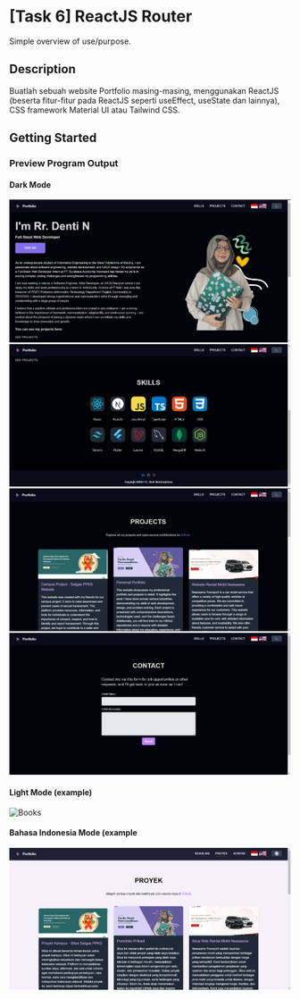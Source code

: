 # [Task 6] ReactJS Router

Simple overview of use/purpose.

## Description

Buatlah sebuah website Portfolio masing-masing, menggunakan ReactJS (beserta fitur-fitur pada ReactJS seperti useEffect, useState dan lainnya), CSS framework Material UI atau Tailwind CSS.

## Getting Started

### Preview Program Output
#### Dark Mode
![Books](https://github.com/rrdentin/portfolio-task-6/blob/main/assets/home.png)
![Books](https://github.com/rrdentin/portfolio-task-6/blob/main/assets/skills.png)
![Books](https://github.com/rrdentin/portfolio-task-6/blob/main/assets/projects.png)
![Books](https://github.com/rrdentin/portfolio-task-6/blob/main/assets/contact.png)

#### Light Mode (example)
![Books]([https://github.com/rrdentin/Productzilla/blob/main/%5BTask%204%5D%20Express%20JS%2C%20MongoDB%2C%20Swagger/assets/books.png](https://github.com/rrdentin/portfolio-task-6/blob/main/assets/light-mode.png))

#### Bahasa Indonesia Mode (example

![Books](https://github.com/rrdentin/portfolio-task-6/blob/main/assets/indo-mode.png)
